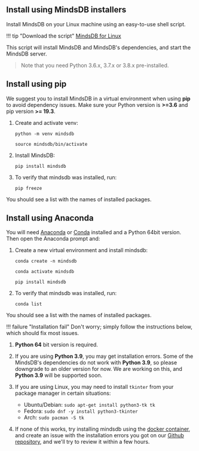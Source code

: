 
## Install using MindsDB installers

Install MindsDB on your Linux machine using an easy-to-use shell script.

!!! tip "Download the script"
    [MindsDB for Linux](https://mindsdb-installer.s3-us-west-2.amazonaws.com/mindsdb-installer/v2/linux/MindsDBInstallerBeta_1.5.sh)

This script will install MindsDB and MindsDB's dependencies, and start the MindsDB server.
> Note that you need Python 3.6.x, 3.7.x or 3.8.x pre-installed.

## Install using pip

We suggest you to install MindsDB in a virtual environment when using **pip** to avoid dependency issues. Make sure your Python version is **>=3.6** and pip version **>= 19.3**.

1. Create and activate venv:

    ```
    python -m venv mindsdb
    ```

    ```
    source mindsdb/bin/activate
    ```

2. Install MindsDB:

    ```
    pip install mindsdb
    ```

 3. To verify that mindsdb was installed, run:

    ```
    pip freeze
    ```

You should see a list with the names of installed packages.

## Install using Anaconda

You will need [Anaconda](https://www.anaconda.com/products/individual) or [Conda](https://conda.io/projects/conda/en/latest/index.html) installed and a Python 64bit version. Then open the Anaconda prompt and:

1. Create a new virtual environment and install mindsdb:

    ```
    conda create -n mindsdb
    ```

    ```
    conda activate mindsdb
    ```

    ```
    pip install mindsdb
    ```


2. To verify that mindsdb was installed, run:

    ```
    conda list
    ```

You should see a list with the names of installed packages.

!!! failure "Installation fail"
    Don't worry; simply follow the instructions below, which should fix most issues.


1. **Python 64** bit version is required.

2. If you are using **Python 3.9**, you may get installation errors. Some of the MindsDB's dependencies do not work with **Python 3.9**, so please downgrade to an older version for now. We are working on this, and **Python 3.9** will be supported soon.


3. If you are using Linux, you may need to install `tkinter` from your package manager in certain situations:
   - Ubuntu/Debian: `sudo apt-get install python3-tk tk`
   - Fedora: `sudo dnf -y install python3-tkinter`
   - Arch: `sudo pacman -S tk`

4. If none of this works, try installing mindsdb using the [docker container](/installation/docker), and create an issue with the installation errors you got on our  [Github repository](https://github.com/mindsdb/mindsdb/issues), and we'll try to review it within a few hours.

